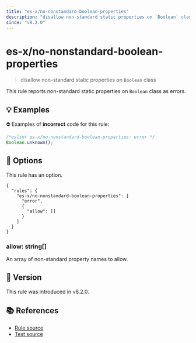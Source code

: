 ```yaml
---
title: "es-x/no-nonstandard-boolean-properties"
description: "disallow non-standard static properties on `Boolean` class"
since: "v8.2.0"
---
```


# es-x/no-nonstandard-boolean-properties
> disallow non-standard static properties on `Boolean` class

This rule reports non-standard static properties on `Boolean` class as errors.

## 💡 Examples

⛔ Examples of **incorrect** code for this rule:

<eslint-playground type="bad">

```js
/*eslint es-x/no-nonstandard-boolean-properties: error */
Boolean.unknown();
```

</eslint-playground>

## 🔧 Options

This rule has an option.

```jsonc
{
  "rules": {
    "es-x/no-nonstandard-boolean-properties": [
      "error",
      {
        "allow": []
      }
    ]
  }
}
```

### allow: string[]

An array of non-standard property names to allow.

## 🚀 Version

This rule was introduced in v8.2.0.

## 📚 References

- [Rule source](https://github.com/eslint-community/eslint-plugin-es-x/blob/master/lib/rules/no-nonstandard-boolean-properties.js)
- [Test source](https://github.com/eslint-community/eslint-plugin-es-x/blob/master/tests/lib/rules/no-nonstandard-boolean-properties.js)
